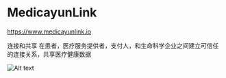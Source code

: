 # MedicayunLink

https://www.medicayunlink.io

连接和共享
在患者，医疗服务提供者，支付人，和生命科学企业之间建立可信任的连接关系，共享医疗健康数据

![Alt text](https://github.com/MedicayunLink/MedicayunLink/blob/master/SystemPlatform.png)

